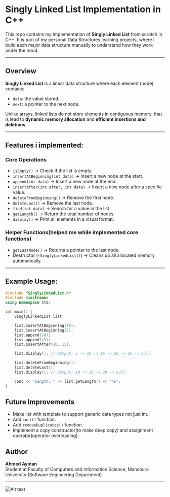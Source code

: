 # Singly Linked List Implementation in C++

This repo contains my implementation of **Singly Linked List** from scratch in C++.
It is part of my personal Data Structures learning projects, where I build each major data structure manually to understand how they work under the hood.

---

## Overview

**Singly Linked List** is a linear data structure where each element (node) contains:
- `data`: the value stored.
- `next`: a pointer to the next node.

Unlike arrays, linked lists do not store elements in contiguous memory, that is lead to **dynamic memory allocation** and **efficient insertions and deletions**.

---

## Features i implemented:

### Core Operations
- `isEmpty()` → Check if the list is empty.
- `insertAtBeginning(int data)` → Insert a new node at the start.
- `append(int data)` → Insert a new node at the end.
- `insertAfter(int after, int data)` → Insert a new node after a specific value.
- `deleteFromBeginning()` → Remove the first node.
- `deleteLast()` → Remove the last node.
- `find(int data)` → Search for a value in the list.
- `getLength()` → Return the total number of nodes.
- `display()` → Print all elements in a visual format.

### Helper Functions(helped me while implemented core functions)
- `getLastNode()` → Returns a pointer to the last node.
- Destructor (`~SinglyLinkedList()`) → Cleans up all allocated memory automatically.

---

## Example Usage:

```cpp
#include "SinglyLinkedList.h"
#include <iostream>
using namespace std;

int main() {
    SinglyLinkedList list;

    list.insertAtBeginning(10);
    list.insertAtBeginning(5);
    list.append(20);
    list.append(25);
    list.insertAfter(10, 15);

    list.display(); // Output: 5 -> 10 -> 15 -> 20 -> 25 -> null

    list.deleteFromBeginning();
    list.deleteLast();
    list.display(); // Output: 10 -> 15 -> 20 -> null

    cout << "Length: " << list.getLength() << '\n';
}
```

## Future Improvements

- Make list with template to support generic data types not just int.
- Add `sort()` function.
- Add `removeDuplicates()` function.
- Implement a copy constructor(to make deep copy) and assignment operator(operator overloading).

## Author
**Ahmed Ayman** <br>
Student at Faculty of Computers and Information Science, Mansoura University (Software Engineering Department)

---

![Alt text]([https://drive.google.com/file/d/1K8QlAaCmMum1VW2fFDmT85ADxH5ciA1z/view?usp=sharing](https://drive.google.com/file/d/1K8QlAaCmMum1VW2fFDmT85ADxH5ciA1z/view))
